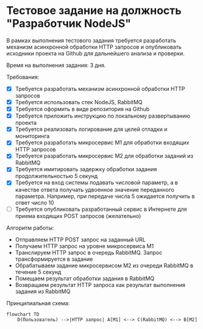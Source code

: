 # Тестовое задание на должность "Разработчик NodeJS"

В рамках выполнения тестового задания требуется разработать механизм асинхронной обработки HTTP
запросов и опубликовать исходники проекта на Github для дальнейшего анализа и проверки.

Время на выполнения задания: 3 дня.

Требования:

- [x] Требуется разработать механизм асинхронной обработки HTTP запросов
- [x] Требуется использовать стек NodeJS, RabbitMQ
- [x] Требуется оформить в виде репозитория на Github
- [x] Требуется приложить инструкцию по локальному развертыванию проекта
- [x] Требуется реализовать логирование для целей отладки и мониторинга
- [x] Требуется разработать микросервис М1 для обработки входящих HTTP запросов
- [x] Требуется разработать микросервис М2 для обработки заданий из RabbitMQ
- [x] Требуется имитировать задержку обработки задания продолжительностью 5 секунд
- [x] Требуется на вход системы подавать числовой параметр, а в качестве ответа получать удвоенное значение переданного параметра. Например, при передаче числа 5 ожидается получить в ответ число 10
- [ ] Требуется опубликовать разработанный сервис в Интернете для приема входящих POST запросов
(желательно)

Алгоритм работы:

- Отправляем HTTP POST запрос на заданный URL
- Получаем HTTP запрос на уровне микросервиса М1
- Транслируем HTTP запрос в очередь RabbitMQ. Запрос трансформируется в задание
- Обрабатываем задание микросервисом М2 из очереди RabbitMQ в течение 5 секунд
- Помещаем результат обработки задания в RabbitMQ
- Возвращаем результат HTTP запроса как результат выполнения задания из RabbitMQ

Принципиальная схема:

```mermaid
flowchart TD
	D(Пользователь) -->|HTTP запрос| A[M1] <--> C(RabbitMQ) <--> B[M2]
```
